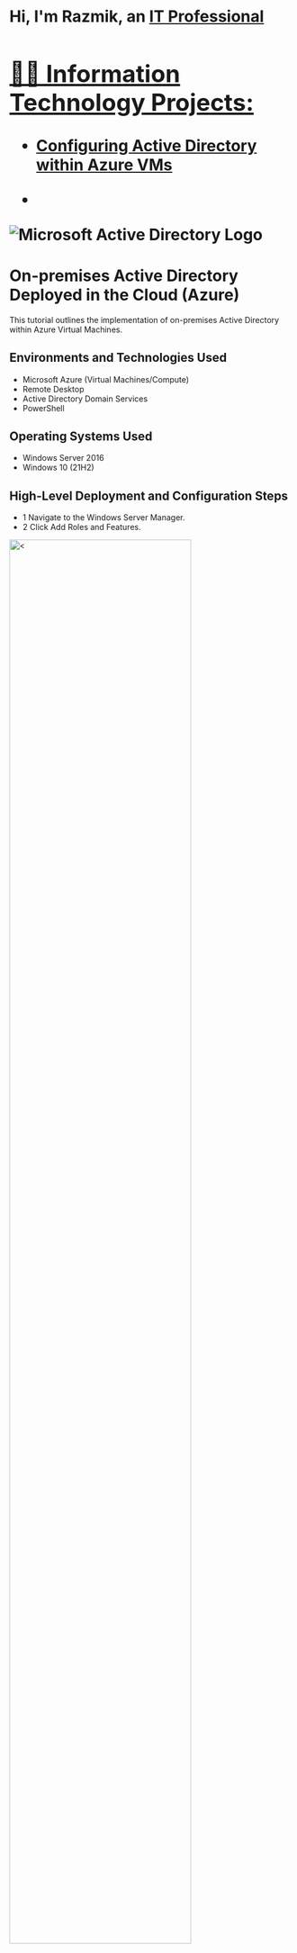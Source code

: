 <h1>Hi, I'm Razmik, an <a href="https://www.linkedin.com/in/razmik-a-917237280">IT Professional

<h2>👨‍💻 Information Technology Projects:</h2>
  
  - [Configuring Active Directory within Azure VMs](https://github.com/RazmikAlexander/RazmikAlexander/configure-ad)
  - <p align="center">
<img src="https://i.imgur.com/pU5A58S.png" alt="Microsoft Active Directory Logo"/>
</p>

<h1>On-premises Active Directory Deployed in the Cloud (Azure)</h1>
This tutorial outlines the implementation of on-premises Active Directory within Azure Virtual Machines.<br />


<h2>Environments and Technologies Used</h2>

- Microsoft Azure (Virtual Machines/Compute)
- Remote Desktop
- Active Directory Domain Services
- PowerShell

<h2>Operating Systems Used </h2>

- Windows Server 2016
- Windows 10 (21H2)

<h2>High-Level Deployment and Configuration Steps</h2>

- 1 Navigate to the Windows Server Manager.
- 2 Click Add Roles and Features.
    
<p>
<img src="https://i.imgur.com/0YplHRK.jpg" height="80%" width="80%" alt=<>
<p>
<li> 3 It will open Add Roles and Features, wizard. Click Next.</li>
<p>

<p>
<img src="https://i.imgur.com/YRWnXtl.jpg" height="80%" width="80%" alt=<>
</p>
<p>
<li>4 Select the server from the server pool and click Next.</li>
</p>
<img src="https://i.imgur.com/loqxzX2.jpg" height="80%" width="80%" alt=<>
<br />

<p>
<li> 5 Click the Checkbox to select Active Directory Domain Services.</li>
</p>  
<img src="https://i.imgur.com/IpcbfPO.jpg" height="80%" width="80%" alt=<>

</p>
<p>

<p>
<li> 6 On the popup Window, just click Add Features.</li>
</p>
<img src="https://i.imgur.com/i49BWn8.jpg" height="80%" width="80%" alt=<>

</p>
<p>

<p>
<li> 7 On the description window of Active Directory Domain Services, click Next.</li>
</p>
<img src="https://i.imgur.com/bJb2T5W.jpg" height="80%" width="80%" alt=<>
</p>
<p>

<p>
<li> 8 Click Install on the Confirmation window.</li>
</p>
<img src="https://i.imgur.com/6GichZd.jpg" height="80%" width="80%" alt=<>
</p>
<p>

<p>
<li> 9 Installation process begins.</li>
</p>
<img src="https://i.imgur.com/0bpMsSX.jpg" height="80%" width="80%" alt=<>
</p>
<p>

<p>
<li> 10 After installing AD DS Role, you can promote this Server to a Domain Controller.</li>
</p>
<img src="https://i.imgur.com/HlIrrJD.jpg" height="80%" width="80%" alt=<>
</p>
<p>

<p>
<li> 11 Select Add a new forest and give the Root domain name, ad.gpfs.net. Click Next.</li>
</p>
<img src="https://i.imgur.com/IJ119YS.jpg" height="80%" width="80%" alt=<>
</p>
<p>

<p>
<li> 12 Enter the Directory Services Restore Mode password.</li>
</p>
<img src="https://i.imgur.com/UcseLJ8.jpg" height="80%" width="80%" alt=<>
</p>
<p>

<p>
<li> 13 Ignore the warning message.</li>
</p>
<img src="https://i.imgur.com/duRkaBK.jpg" height="80%" width="80%" alt=<>
</p>
<p>

<p>
<li> 14 Use the default NetBIOS domain name and click Next.</li>
</p>
<img src="https://i.imgur.com/sRBiQKx.jpg" height="80%" width="80%" alt=<>
</p>
<p>

<p>
<li> 15 Use the default paths and click Next.</li>
</p>
<img src="https://i.imgur.com/tg0C71m.jpg" height="80%" width="80%" alt=<>
</p>
<p>

<p>
<li> 16 Review and click Next if no errors.</li>
</p>
<img src="https://i.imgur.com/F2GYCoU.jpg" height="80%" width="80%" alt=<>
</p>
<p>

<p>
<li> 17 Click Install and wait for the installation to finish.</li>
</p>
<img src="https://i.imgur.com/uvVrjgf.jpg" height="80%" width="80%" alt=<>
</p>
<p>
<li> 18 The Domain Controller is now set up.</li>
</p>







































